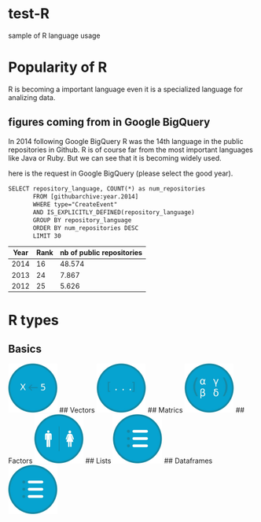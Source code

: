 


# test-R
sample of R language usage

# Popularity of R

R is becoming a important language even it is a specialized language for analizing data.


## figures coming from in Google BigQuery

In 2014 following Google BigQuery R was the 14th language in the public repositories in Github.
R is of course far from the most important languages like Java or Ruby.
But we can see that it is becoming widely used. 

here is the request in Google BigQuery (please select the good year).
```
SELECT repository_language, COUNT(*) as num_repositories
       FROM [githubarchive:year.2014]
       WHERE type="CreateEvent"
       AND IS_EXPLICITLY_DEFINED(repository_language)
       GROUP BY repository_language
       ORDER BY num_repositories DESC
       LIMIT 30
```

| Year | Rank | nb of public repositories |
| -----|------|---------------------------|
| 2014 | 16   | 48.574                    |
| 2013 | 24   | 7.867                     |
| 2012 | 25   | 5.626                     |   

# R types
## Basics
<img src="/img/badge1.jpg" alt="alt text" width="100" height="100">
## Vectors
<img src="/img/badge2.jpg" alt="alt text" width="100" height="100">
## Matrics
<img src="/img/badge3.jpg" alt="alt text" width="100" height="100">
## Factors
<img src="/img/badge4.jpg" alt="alt text" width="100" height="100">
## Lists
<img src="/img/badge6.jpg" alt="alt text" width="100" height="100">
## Dataframes
<img src="/img/badge6.jpg" alt="alt text" width="100" height="100">